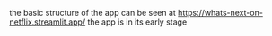 the basic structure of the app can be seen at https://whats-next-on-netflix.streamlit.app/
the app is in its early stage
